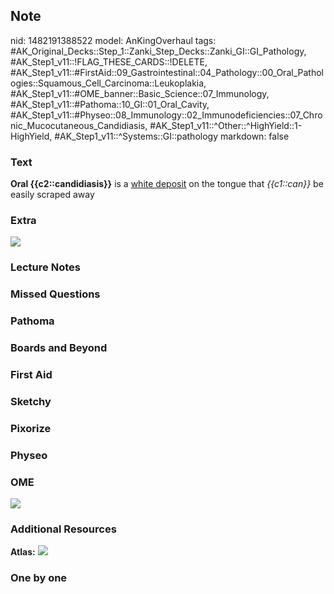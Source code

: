 ## Note
nid: 1482191388522
model: AnKingOverhaul
tags: #AK_Original_Decks::Step_1::Zanki_Step_Decks::Zanki_GI::GI_Pathology, #AK_Step1_v11::!FLAG_THESE_CARDS::!DELETE, #AK_Step1_v11::#FirstAid::09_Gastrointestinal::04_Pathology::00_Oral_Pathologies::Squamous_Cell_Carcinoma::Leukoplakia, #AK_Step1_v11::#OME_banner::Basic_Science::07_Immunology, #AK_Step1_v11::#Pathoma::10_GI::01_Oral_Cavity, #AK_Step1_v11::#Physeo::08_Immunology::02_Immunodeficiencies::07_Chronic_Mucocutaneous_Candidiasis, #AK_Step1_v11::^Other::^HighYield::1-HighYield, #AK_Step1_v11::^Systems::GI::pathology
markdown: false

### Text
<div>
  <b>Oral {{c2::candidiasis}}</b> is a <u>white deposit</u> on the
  tongue that <i>{{c1::can}}</i> be easily scraped away
</div>

### Extra
<img src="paste-157672544403900.jpg">

### Lecture Notes


### Missed Questions


### Pathoma


### Boards and Beyond


### First Aid


### Sketchy


### Pixorize


### Physeo


### OME
<div class="ome-widget">
  <a href=
  "https://onlinemeded.org/spa/immunology?ref=anki"><img src=
  "_OME_AnkiFlashcards_Topic_5.png"></a>
</div>

### Additional Resources
<b>Atlas:</b> <img src="paste-632249250742736.png">

### One by one

